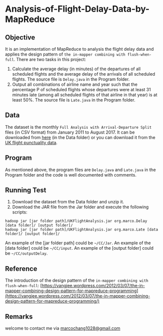 # Analysis-of-Flight-Delay-Data-by-MapReduce

## Objective
It is an implementation of MapReduce to analysis the flight delay data and applies the design pattern of `the in-mapper combining with flush-when-full`. There are two tasks in this project: 
1. Calculate the average delay (in minutes) of the departures of all scheduled flights and the average delay of the arrivals of all scheduled flights. The source file is `Delay.java` in the Program folder.
2. Output all combinations of airline name and year such that the percentage P of scheduled flights whose departures were at least 31 minutes late (among all scheduled flights of that airline in that year) is at least 50%. The source file is `Late.java` in the Program folder.

## Data
The dataset is the monthly `Full Analysis with Arrival-Departure Split` files (in CSV format) from January 2011 to August 2017. It can be downloaded from [here](Data/FlightDelayData.zip) (in the Data folder) or you can download it from the [UK flight punctuality data](http://www.caa.co.uk/Data-and-analysis/UK-aviation-market/Flight-reliability/Datasets/UK-flight-punctuality-data/).

## Program
As mentioned above, the program files are `Delay.java` and `Late.java` in the Program folder and the code is well documented with comments. 

## Running Test
1. Download the dataset from the Data folder and unzip it.
2. Download the JAR file from the Jar folder and execute the following scripts:
```
hadoop jar [jar folder path]/UKFlightAnalysis.jar org.marco.Delay [data folder]/ [output folder]/
hadoop jar [jar folder path]/UKFlightAnalysis.jar org.marco.Late [data folder]/ [output folder]/
```
An example of the [jar folder path] could be `~/CC/Jar`. An example of the [data folder] could be `~/CC/input`. An example of the [output folder] could be `~/CC/outputDelay`.

## Reference
The introduction of the design pattern of the `in-mapper combining with flush-when-full`: [https://vangjee.wordpress.com/2012/03/07/the-in-mapper-combining-design-pattern-for-mapreduce-programming](https://vangjee.wordpress.com/2012/03/07/the-in-mapper-combining-design-pattern-for-mapreduce-programming/)

## Remarks
welcome to contact me via [marcochang1028@gmail.com](mailto:marcochang1028@gmail.com)
